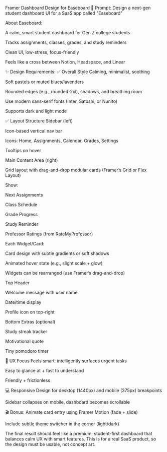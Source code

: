 Framer Dashboard Design for Easeboard
🎨 Prompt: Design a next-gen student dashboard UI for a SaaS app called "Easeboard"

About Easeboard:

A calm, smart student dashboard for Gen Z college students

Tracks assignments, classes, grades, and study reminders

Clean UI, low-stress, focus-friendly

Feels like a cross between Notion, Headspace, and Linear

✨ Design Requirements:
✅ Overall Style
Calming, minimalist, soothing

Soft pastels or muted blues/lavenders

Rounded edges (e.g., rounded-2xl), shadows, and breathing room

Use modern sans-serif fonts (Inter, Satoshi, or Nunito)

Supports dark and light mode

✅ Layout Structure
Sidebar (left)

Icon-based vertical nav bar

Icons: Home, Assignments, Calendar, Grades, Settings

Tooltips on hover

Main Content Area (right)

Grid layout with drag-and-drop modular cards (Framer’s Grid or Flex Layout)

Show:

Next Assignments

Class Schedule

Grade Progress

Study Reminder

Professor Ratings (from RateMyProfessor)

Each Widget/Card:

Card design with subtle gradients or soft shadows

Animated hover state (e.g., slight scale + glow)

Widgets can be rearranged (use Framer’s drag-and-drop)

Top Header

Welcome message with user name

Date/time display

Profile icon on top-right

Bottom Extras (optional)

Study streak tracker

Motivational quote

Tiny pomodoro timer

🧠 UX Focus
Feels smart: intelligently surfaces urgent tasks

Easy to glance at + fast to understand

Friendly + frictionless

💻 Responsive
Design for desktop (1440px) and mobile (375px) breakpoints

Sidebar collapses on mobile, dashboard becomes scrollable

🎬 Bonus:
Animate card entry using Framer Motion (fade + slide)

Include subtle theme switcher in the corner (light/dark)

The final result should feel like a premium, student-first dashboard that balances calm UX with smart features. This is for a real SaaS product, so the design must be usable, not concept art.
